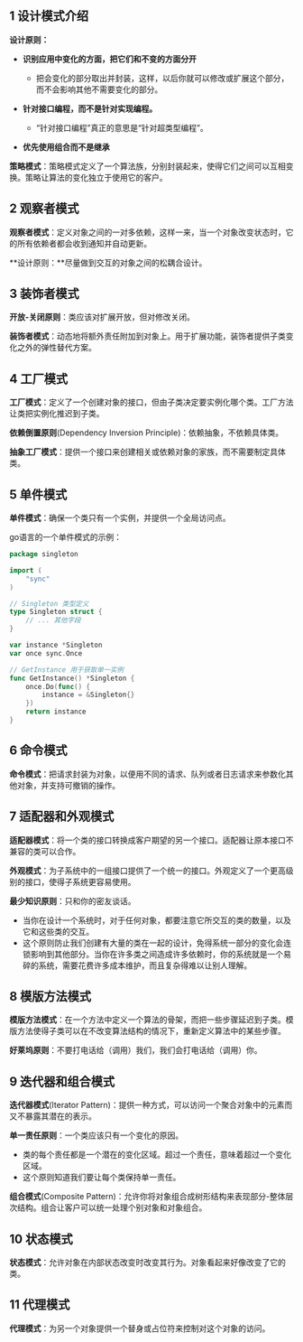 ## 1 设计模式介绍

**设计原则：**

- **识别应用中变化的方面，把它们和不变的方面分开**
  - 把会变化的部分取出并封装，这样，以后你就可以修改或扩展这个部分，而不会影响其他不需要变化的部分。


- **针对接口编程，而不是针对实现编程。**
  - “针对接口编程”真正的意思是“针对超类型编程”。

- **优先使用组合而不是继承**

**策略模式**：策略模式定义了一个算法族，分别封装起来，使得它们之间可以互相变换。策略让算法的变化独立于使用它的客户。

## 2 观察者模式

**观察者模式**：定义对象之间的一对多依赖，这样一来，当一个对象改变状态时，它的所有依赖者都会收到通知并自动更新。

**设计原则：**尽量做到交互的对象之间的松耦合设计。

## 3 装饰者模式

**开放-关闭原则**：类应该对扩展开放，但对修改关闭。

**装饰者模式**：动态地将额外责任附加到对象上。用于扩展功能，装饰者提供子类变化之外的弹性替代方案。

## 4 工厂模式

**工厂模式**：定义了一个创建对象的接口，但由子类决定要实例化哪个类。工厂方法让类把实例化推迟到子类。

**依赖倒置原则**(Dependency Inversion Principle)：依赖抽象，不依赖具体类。

**抽象工厂模式**：提供一个接口来创建相关或依赖对象的家族，而不需要制定具体类。

## 5 单件模式

**单件模式**：确保一个类只有一个实例，并提供一个全局访问点。

go语言的一个单件模式的示例：

```go
package singleton

import (
	"sync"
)

// Singleton 类型定义
type Singleton struct {
	// ... 其他字段
}

var instance *Singleton
var once sync.Once

// GetInstance 用于获取单一实例
func GetInstance() *Singleton {
	once.Do(func() {
		instance = &Singleton{}
	})
	return instance
}
```

## 6 命令模式

**命令模式**：把请求封装为对象，以便用不同的请求、队列或者日志请求来参数化其他对象，并支持可撤销的操作。

## 7 适配器和外观模式

**适配器模式**：将一个类的接口转换成客户期望的另一个接口。适配器让原本接口不兼容的类可以合作。

**外观模式**：为子系统中的一组接口提供了一个统一的接口。外观定义了一个更高级别的接口，使得子系统更容易使用。

**最少知识原则**：只和你的密友谈话。

- 当你在设计一个系统时，对于任何对象，都要注意它所交互的类的数量，以及它和这些类的交互。
- 这个原则防止我们创建有大量的类在一起的设计，免得系统一部分的变化会连锁影响到其他部分。当你在许多类之间造成许多依赖时，你的系统就是一个易碎的系统，需要花费许多成本维护，而且复杂得难以让别人理解。

## 8 模版方法模式

**模版方法模式**：在一个方法中定义一个算法的骨架，而把一些步骤延迟到子类。模版方法使得子类可以在不改变算法结构的情况下，重新定义算法中的某些步骤。

**好莱坞原则**：不要打电话给（调用）我们，我们会打电话给（调用）你。

## 9 迭代器和组合模式

**迭代器模式**(Iterator Pattern)：提供一种方式，可以访问一个聚合对象中的元素而又不暴露其潜在的表示。

**单一责任原则**：一个类应该只有一个变化的原因。

- 类的每个责任都是一个潜在的变化区域。超过一个责任，意味着超过一个变化区域。
- 这个原则知道我们要让每个类保持单一责任。

**组合模式**(Composite Pattern)：允许你将对象组合成树形结构来表现部分-整体层次结构。组合让客户可以统一处理个别对象和对象组合。

## 10 状态模式

**状态模式**：允许对象在内部状态改变时改变其行为。对象看起来好像改变了它的类。

## 11 代理模式

**代理模式**：为另一个对象提供一个替身或占位符来控制对这个对象的访问。
